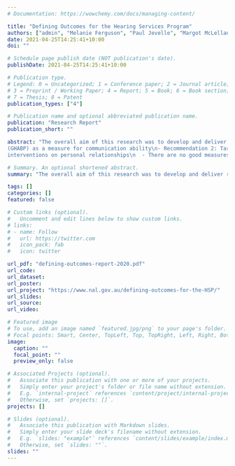 ```yaml
---
# Documentation: https://wowchemy.com/docs/managing-content/

title: "Defining Outcomes for the Hearing Services Program"
authors: ["admin", "Melanie Ferguson", "Paul Jevelle", "Margot McLelland", "Jessica Cooper", "Louise Hickson", "Diana Alcock", "Emma Scanlan"]
date: 2021-04-25T14:25:41+10:00
doi: ""

# Schedule page publish date (NOT publication's date).
publishDate: 2021-04-25T14:25:41+10:00

# Publication type.
# Legend: 0 = Uncategorized; 1 = Conference paper; 2 = Journal article;
# 3 = Preprint / Working Paper; 4 = Report; 5 = Book; 6 = Book section;
# 7 = Thesis; 8 = Patent
publication_types: ["4"]

# Publication name and optional abbreviated publication name.
publication: "Research Report"
publication_short: ""

abstract: "The overall aim of this research was to develop and deliver recommendations on evidence-based outcome measures for implementation of a client outcomes-focussed program for those receiving hearing devices in order to measure the success and cost effectiveness of the Hearing Services Program.\n\nThe specific objectives were to:\n 1. seek views and consensus from a range of key stakeholders to define which standardised client-centred outcome measures should be used, when and how in the HSP.\n 2. identify current and future potential mechanisms and systems to standardise the collection of data and reporting of outcomes, which will enable comparison across clients and contracted service providers\n3. scope the potential for a national outcomes database and its benefits\n4. identify how the recommendations of this outcomes program need to be modified for other populations such Aboriginal and Torres Strait Islanders, adults with specialist hearing needs and children up to the age of 26 years.\n\nThis study resulted in seven overarching recommendations, with four sub-recommendations.\n- Recommendation 1: Target the outcome domain “communication ability”\n  - Recommendation 1a: Use Part 2 of the Glasgow Hearing Aid Benefit Profiles
(GHABP) as a measure for communication ability\n- Recommendation 2: Target the outcome domain “well-being”\n  - Recommendation 2a: Develop a short question set to assess well-being, and validate in hearing rehabilitation\n  - The Warwick-Edinburgh Mental Well-being Scale is a validated, generic measure and may be a useful starting point. A hearing-specific measure may be more sensitive\n- Recommendation 3: Target the outcome domain “personal relationships”\n  - Recommendation 3a: Develop and validate a measure of the impact of hearing
interventions on personal relationships\n  - There are no good measures available.\n- Recommendation 4: Target the outcome domain “reduction of participation restrictions”\n  - Recommendation 4a: Develop a short question set to assess reduction of participation restrictions, and validate in hearing rehabilitation\n  - The Social Participation Restrictions Questionnaire is a validated measure and would be a useful starting point\n- Recommendation 5: Measure outcomes at baseline and then no earlier than three months following the conclusion of the rehabilitation program\n- Recommendation 6: Establish an independent body to develop a standardised outcomes instrument and mechanism for outcomes collection\n- Recommendation 7: Conduct stakeholder engagement processes to explore and reach consensus on the application of outcomes among the client groups currently seen under the Community Service Obligation (CSO)"

# Summary. An optional shortened abstract.
summary: "The overall aim of this research was to develop and deliver recommendations on evidence-based outcome measures for implementation of a client outcomes-focussed program for those receiving hearing devices in order to measure the success and cost effectiveness of the Hearing Services Program."

tags: []
categories: []
featured: false

# Custom links (optional).
#   Uncomment and edit lines below to show custom links.
# links:
# - name: Follow
#   url: https://twitter.com
#   icon_pack: fab
#   icon: twitter

url_pdf: "defining-outcomes-report-2020.pdf"
url_code:
url_dataset:
url_poster:
url_project: "https://www.nal.gov.au/defining-outcomes-for-the-HSP/"
url_slides:
url_source:
url_video:

# Featured image
# To use, add an image named `featured.jpg/png` to your page's folder.
# Focal points: Smart, Center, TopLeft, Top, TopRight, Left, Right, BottomLeft, Bottom, BottomRight.
image:
  caption: ""
  focal_point: ""
  preview_only: false

# Associated Projects (optional).
#   Associate this publication with one or more of your projects.
#   Simply enter your project's folder or file name without extension.
#   E.g. `internal-project` references `content/project/internal-project/index.md`.
#   Otherwise, set `projects: []`.
projects: []

# Slides (optional).
#   Associate this publication with Markdown slides.
#   Simply enter your slide deck's filename without extension.
#   E.g. `slides: "example"` references `content/slides/example/index.md`.
#   Otherwise, set `slides: ""`.
slides: ""
---
```

